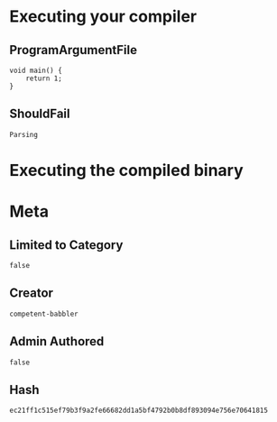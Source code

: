 # Executing your compiler

## ProgramArgumentFile

```
void main() {
    return 1;
}
```

## ShouldFail

```
Parsing
```

# Executing the compiled binary

# Meta

## Limited to Category

```
false
```

## Creator

```
competent-babbler
```

## Admin Authored

```
false
```

## Hash

```
ec21ff1c515ef79b3f9a2fe66682dd1a5bf4792b0b8df893094e756e70641815
```
